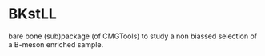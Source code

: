 # BKstLL
bare bone (sub)package (of CMGTools) to study a non biassed selection of a B-meson enriched sample.
